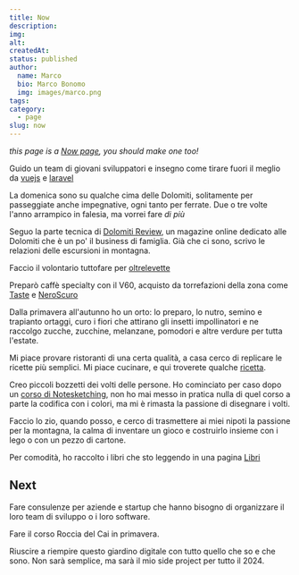 ```yaml
---
title: Now
description: 
img: 
alt: 
createdAt: 
status: published
author:
  name: Marco
  bio: Marco Bonomo
  img: images/marco.png
tags: 
category:
  - page
slug: now
---
```

*this page is a [Now page](https://nownownow.com/about), you should make one too!*

Guido un team di giovani sviluppatori e insegno come tirare fuori il meglio da [vuejs](https://www.vuejs.org) e [laravel](https://www.laravel.com)

La domenica sono su qualche cima delle Dolomiti, solitamente per passeggiate anche impegnative, ogni tanto per ferrate. Due o tre volte l'anno arrampico in falesia, ma vorrei fare *di più*

Seguo la parte tecnica di [Dolomiti Review](https://www.dolomitireview.com), un magazine online dedicato alle Dolomiti che è un po' il business di famiglia. Già che ci sono, scrivo le relazioni delle escursioni in montagna.

Faccio il volontario tuttofare per [oltrelevette](http://www.oltrelevette.it)

Preparò caffè specialty con il V60, acquisto da torrefazioni della zona come [Taste](https://www.tastecoffee.it) e [NeroScuro](https://neroscurocoffee.com/)

Dalla primavera all'autunno ho un orto: lo preparo, lo nutro, semino e trapianto ortaggi, curo i fiori che attirano gli insetti impollinatori e ne raccolgo zucche, zucchine, melanzane, pomodori e altre verdure per tutta l'estate.

Mi piace provare ristoranti di una certa qualità, a casa cerco di replicare le ricette più semplici. Mi piace cucinare, e qui troverete qualche [ricetta](recipes).

Creo piccoli bozzetti dei volti delle persone. Ho cominciato per caso dopo un [corso di Notesketching](https://www.domestika.org/it/courses/4382-sketchnoting-comunica-con-note-visive), non ho mai messo in pratica nulla di quel corso a parte la codifica con i colori, ma mi è rimasta la passione di disegnare i volti.

Faccio lo zio, quando posso, e cerco di trasmettere ai miei nipoti la passione per la montagna, la calma di inventare un gioco e costruirlo insieme con i lego o con un pezzo di cartone. 

Per comodità, ho raccolto i libri che sto leggendo in una pagina [Libri](books)

## Next

Fare consulenze per aziende e startup che hanno bisogno di organizzare il loro team di sviluppo o i loro software.

Fare il corso Roccia del Cai in primavera.

Riuscire a riempire questo giardino digitale con tutto quello che so e che sono. Non sarà semplice, ma sarà il mio side project per tutto il 2024.
 

